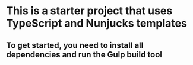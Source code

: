<h1>This is a starter project that uses TypeScript and Nunjucks templates</h1>
<h2>To get started, you need to install all dependencies and run the Gulp build tool</h2>